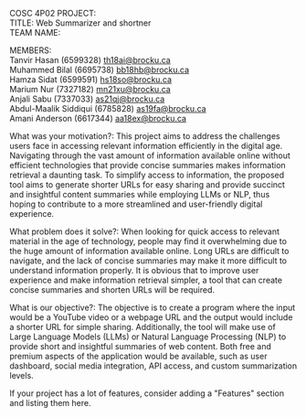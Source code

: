COSC 4P02 PROJECT:<br>
TITLE: Web Summarizer and shortner<br>
TEAM NAME: <br>

MEMBERS:<br>
Tanvir Hasan (6599328) th18ai@brocku.ca <br>
Muhammed Bilal (6695738) bb18hb@brocku.ca <br>
Hamza Sidat (6599591) hs18so@brocku.ca <br>
Marium Nur (7327182) mn21xu@brocku.ca <br> 
Anjali Sabu	(7337033)	as21qj@brocku.ca <br>
Abdul-Maalik Siddiqui (6785828) as19fa@brocku.ca <br>
Amani Anderson (6617344) aa18ex@brocku.ca <br>

What was your motivation?:
This project aims to address the challenges users face in accessing relevant information efficiently in the digital age. Navigating through the vast amount of information available online without efficient technologies that provide concise summaries makes information retrieval a daunting task. To simplify access to information, the proposed tool aims to generate shorter URLs for easy sharing and provide succinct and insightful content summaries while employing LLMs or NLP, thus hoping to contribute to a more streamlined and user-friendly digital experience.

What problem does it solve?: 
When looking for quick access to relevant material in the age of technology, people may find it overwhelming due to the huge amount of information available online. Long URLs are difficult to navigate, and the lack of concise summaries may make it more difficult to understand information properly. It is obvious that to improve user experience and make information retrieval simpler, a tool that can create concise summaries and shorten URLs will be required.

What is our objective?:
The objective is to create a program where the input would be a YouTube video or a webpage URL and the output would include a shorter URL for simple sharing. Additionally, the tool will make use of Large Language Models (LLMs) or Natural Language Processing (NLP) to provide short and insightful summaries of web content. Both free and premium aspects of the application would be available, such as user dashboard, social media integration, API access, and custom summarization levels.

If your project has a lot of features, consider adding a "Features" section and listing them here.
